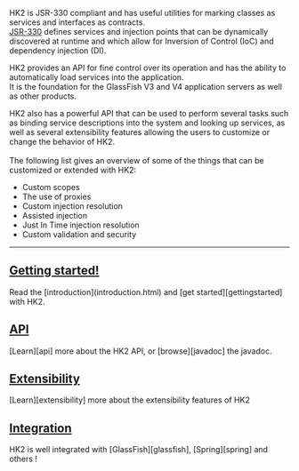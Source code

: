 <p><var class="icon-ok-sign" style="color: #7F7F7F"></var>
HK2 is JSR-330 compliant and  has useful utilities for marking classes as services and interfaces as contracts.
<br/><a href="http://jcp.org/aboutJava/communityprocess/final/jsr330/">JSR-330</a> defines services and injection points that can be dynamically discovered at runtime and which allow for Inversion of Control (IoC) and dependency injection (DI).</p>
<p><var class="icon-ok-sign" style="color: #7F7F7F"></var>
HK2 provides an API for fine control over its operation and has the ability to automatically load services into the application.
<br/>It is the foundation for the GlassFish V3 and V4 application servers as well as other products.
</p><p><var class="icon-ok-sign" style="color: #7F7F7F"></var>
HK2 also has a powerful API that can be used to perform several tasks such as binding service descriptions into the system and looking up services, as well as several extensibility features allowing the users to customize or change the behavior of HK2.<br/>
<br/>The following list gives an overview of some of the things that can be customized or extended with HK2:
<ul>
<li>Custom scopes</li>
<li>The use of proxies</li>
<li>Custom injection resolution</li>
<li>Assisted injection</li>
<li>Just In Time injection resolution</li>
<li>Custom validation and security</li>
</ul>
</p>

---

<h2><a class="headerlink" href="getting-started.html">
    <var class="icon-compass"></var> Getting started!
</a></h2>
Read the [introduction](introduction.html) and [get started][gettingstarted] with HK2.


<h2><a class="headerlink" href="api-overview.html">
    <var class="icon-book"></var> API
</a></h2>
[Learn][api] more about the HK2 API, or [browse][javadoc] the javadoc.

<h2><a class="headerlink" href="extensibility.html">
    <var class="icon-cloud-download"></var> Extensibility
</a></h2>
[Learn][extensibility] more about the extensibility features of HK2


<h2><a class="headerlink" href="integration.html">
    <var class="icon-tags"></var> Integration
</a></h2>
HK2 is well integrated with [GlassFish][glassfish], [Spring][spring] and others !

[api]: api-overview.html
[gettingstarted]: getting-started.html
[contpage]: contribute.html
[spring]: http://www.springsource.org
[glassfish]: http://glassfish.org
[javadoc]: apidocs/index.html
[extensibility]: extensibility.html
